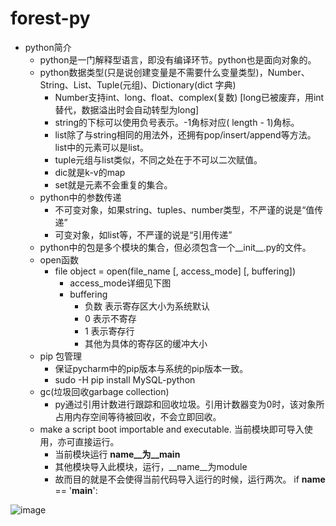 # forest-py

* python简介
    * python是一门解释型语言，即没有编译环节。python也是面向对象的。
    * python数据类型(只是说创建变量是不需要什么变量类型)，Number、String、List、Tuple(元组)、Dictionary(dict 字典)
        * Number支持int、long、float、complex(复数)   [long已被废弃，用int替代，数据溢出时会自动转型为long]
        * string的下标可以使用负号表示。-1角标对应( length - 1)角标。
        * list除了与string相同的用法外，还拥有pop/insert/append等方法。list中的元素可以是list。
        * tuple元组与list类似，不同之处在于不可以二次赋值。
        * dic就是k-v的map
        * set就是元素不会重复的集合。
    * python中的参数传递
        * 不可变对象，如果string、tuples、number类型，不严谨的说是“值传递”
        * 可变对象，如list等，不严谨的说是“引用传递”
    * python中的包是多个模块的集合，但必须包含一个__init__.py的文件。
    * open函数
        * file object = open(file_name [, access_mode] [, buffering])
            * access_mode详细见下图 
            * buffering
                * 负数 表示寄存区大小为系统默认
                * 0 表示不寄存
                * 1 表示寄存行
                * 其他为具体的寄存区的缓冲大小
    * pip 包管理
        * 保证pycharm中的pip版本与系统的pip版本一致。
        * sudo -H pip install MySQL-python
    * gc(垃圾回收garbage collection)
        * py通过引用计数进行跟踪和回收垃圾。引用计数器变为0时，该对象所占用内存空间等待被回收，不会立即回收。
    * make a script boot importable and executable. 当前模块即可导入使用，亦可直接运行。
        * 当前模块运行 __name__为__main__
        * 其他模块导入此模块，运行，__name__为module
        * 故而目的就是不会使得当前代码导入运行的时候，运行两次。
if __name__ == '__main__':

![image](https://github.com/Sidabw/forest-py/blob/master/py-mac/1py-test/test/Screen%20Shot%202019-12-24%20at%205.29.09%20PM.png)



